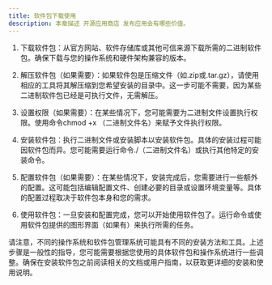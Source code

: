 ```yaml
---
title: 软件包下载使用
description: 本章描述 开源应用商店 发布应用会有哪些价值。
---
```


1. 下载软件包：从官方网站、软件存储库或其他可信来源下载所需的二进制软件包。确保下载与您的操作系统和硬件架构兼容的版本。

2. 解压软件包（如果需要）：如果软件包是压缩文件（如.zip或.tar.gz），请使用相应的工具将其解压缩到您希望安装的目录中。这一步可能不需要，因为某些二进制软件包已经是可执行文件，无需解压。

3. 设置权限（如果需要）：在某些情况下，您可能需要为二进制文件设置执行权限。使用命令chmod +x （二进制文件名）来赋予文件执行权限。

4. 安装软件包：执行二进制文件或安装脚本以安装软件包。具体的安装过程可能因软件包而异。您可能需要运行命令./（二进制文件名）或执行其他特定的安装命令。

5. 配置软件包（如果需要）：在某些情况下，安装完成后，您需要进行一些额外的配置。这可能包括编辑配置文件、创建必要的目录或设置环境变量等。具体的配置过程取决于软件包本身和您的需求。

6. 使用软件包：一旦安装和配置完成，您可以开始使用软件包了。运行命令或使用软件包提供的图形界面（如果有）来执行所需的任务。

请注意，不同的操作系统和软件包管理系统可能具有不同的安装方法和工具。上述步骤是一般性的指导，您可能需要根据您使用的具体软件包和操作系统进行一些调整。确保在安装软件包之前阅读相关的文档或用户指南，以获取更详细的安装和使用说明。
